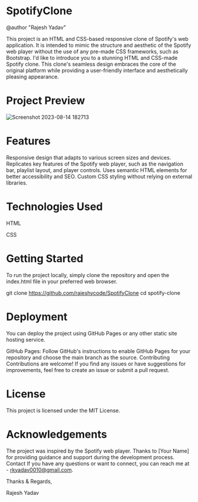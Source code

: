 # SpotifyClone
@author "Rajesh Yadav"

This project is an HTML and CSS-based responsive clone of Spotify's web application. It is intended to mimic the structure and aesthetic of the Spotify web player without the use of any pre-made CSS frameworks, such as Bootstrap. I'd like to introduce you to a stunning HTML and CSS-made Spotify clone. This clone's seamless design embraces the core of the original platform while providing a user-friendly interface and aesthetically pleasing appearance.

# Project Preview
![Screenshot 2023-08-14 182713](https://github.com/rajeshycode/SpotifyClone/assets/136836225/2d7e18d9-6c08-44a3-afac-82efacac61cb)



# Features
Responsive design that adapts to various screen sizes and devices.
Replicates key features of the Spotify web player, such as the navigation bar, playlist layout, and player controls.
Uses semantic HTML elements for better accessibility and SEO.
Custom CSS styling without relying on external libraries.
# Technologies Used
HTML

CSS
# Getting Started
To run the project locally, simply clone the repository and open the index.html file in your preferred web browser.

git clone https://github.com/rajeshycode/SpotifyClone
cd spotify-clone
# Deployment
You can deploy the project using GitHub Pages or any other static site hosting service.

GitHub Pages: Follow GitHub's instructions to enable GitHub Pages for your repository and choose the main branch as the source.
Contributing
Contributions are welcome! If you find any issues or have suggestions for improvements, feel free to create an issue or submit a pull request.

# License
This project is licensed under the MIT License.

# Acknowledgements
The project was inspired by the Spotify web player.
Thanks to [Your Name] for providing guidance and support during the development process.
Contact
If you have any questions or want to connect, you can reach me at - rkyadav0010@gmail.com.

Thanks & Regards,

Rajesh Yadav

